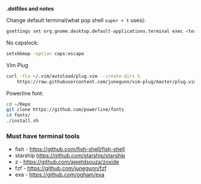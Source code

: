**.dotfiles and notes**

Change default terminal(what pop shell `super + t` uses):
```bash
gsettings set org.gnome.desktop.default-applications.terminal exec <terminal path>
```

No capslock:
```bash
setxkbmap -option caps:escape
```

Vim Plug
```bash
curl -fLo ~/.vim/autoload/plug.vim --create-dirs \
    https://raw.githubusercontent.com/junegunn/vim-plug/master/plug.vim
```

Powerline font:
```bash
cd ~/Repo
git clone https://github.com/powerline/fonts
cd fonts/
./install.sh
```

### Must have terminal tools
* fish - https://github.com/fish-shell/fish-shell
* starship https://github.com/starship/starship
* z - https://github.com/ajeetdsouza/zoxide
* fzf - https://github.com/junegunn/fzf
* exa - https://github.com/ogham/exa 
